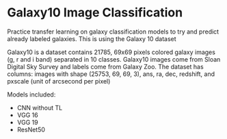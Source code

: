 # Galaxy10 Image Classification
Practice transfer learning on galaxy classification models to try and predict already labeled galaxies. This is using the Galaxy 10 dataset  
   
Galaxy10 is a dataset contains 21785, 69x69 pixels colored galaxy images (g, r and i band) separated in 10 classes. Galaxy10 images come from Sloan Digital Sky Survey and labels come from Galaxy Zoo. The dataset has columns: images with shape (25753, 69, 69, 3), ans, ra, dec, redshift, and pxscale (unit of arcsecond per pixel)  
  
Models included:  
- CNN without TL
- VGG 16
- VGG 19
- ResNet50
